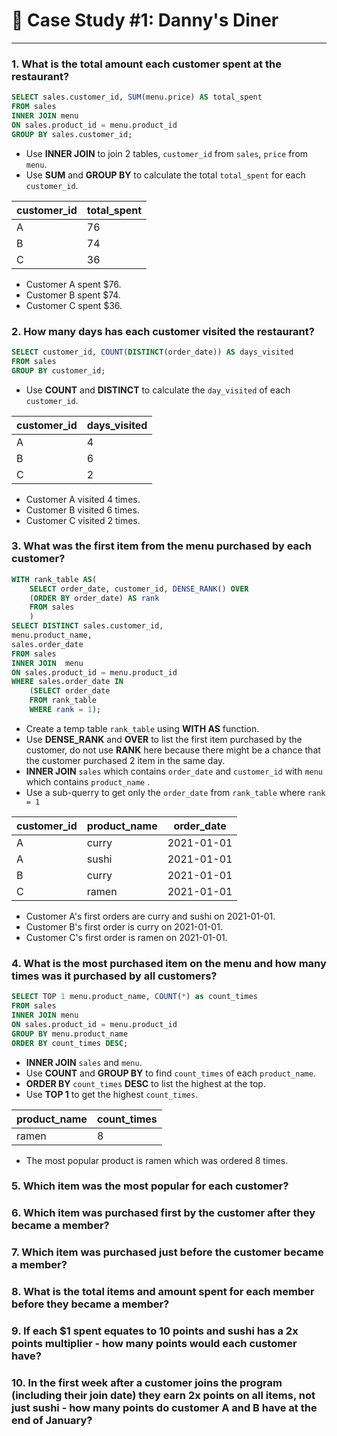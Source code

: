 # 🍜 Case Study #1: Danny's Diner 

***


### 1. What is the total amount each customer spent at the restaurant?

````sql
SELECT sales.customer_id, SUM(menu.price) AS total_spent
FROM sales
INNER JOIN menu
ON sales.product_id = menu.product_id
GROUP BY sales.customer_id;
````

- Use **INNER JOIN** to join 2 tables, ```customer_id``` from ```sales```, ```price``` from ```menu```.
- Use **SUM** and **GROUP BY** to calculate the total ```total_spent``` for each ```customer_id```.

| customer_id | total_spent |
|-------------|-------------|
| A           | 76          |
| B           | 74          |
| C           | 36          |

- Customer A spent $76.
- Customer B spent $74.
- Customer C spent $36.

### 2. How many days has each customer visited the restaurant?

````sql
SELECT customer_id, COUNT(DISTINCT(order_date)) AS days_visited
FROM sales
GROUP BY customer_id;
````

- Use **COUNT** and **DISTINCT** to calculate the ````day_visited```` of each ````customer_id````.

| customer_id | days_visited |
|-------------|--------------|
| A           | 4            |
| B           | 6            |
| C           | 2            |

- Customer A visited 4 times.
- Customer B visited 6 times.
- Customer C visited 2 times.

### 3. What was the first item from the menu purchased by each customer?

````sql
WITH rank_table AS(
    SELECT order_date, customer_id, DENSE_RANK() OVER
    (ORDER BY order_date) AS rank
    FROM sales
    )
SELECT DISTINCT sales.customer_id,
menu.product_name,
sales.order_date
FROM sales
INNER JOIN  menu
ON sales.product_id = menu.product_id
WHERE sales.order_date IN
    (SELECT order_date
    FROM rank_table
    WHERE rank = 1);
````

- Create a temp table ````rank_table```` using **WITH AS** function.
- Use **DENSE_RANK** and **OVER** to list the first item purchased by the customer, do not use **RANK** here because there might be a chance that 
the customer purchased 2 item in the same day.
- **INNER JOIN** ```sales``` which contains ````order_date```` and ````customer_id```` with ```menu``` which contains ````product_name```` .
- Use a sub-querry to get only the ````order_date```` from ````rank_table```` where ````rank = 1````

| customer_id | product_name | order_date |
|-------------|--------------|------------|
| A           | curry        | 2021-01-01 |
| A           | sushi        | 2021-01-01 |
| B           | curry        | 2021-01-01 |
| C           | ramen        | 2021-01-01 |

- Customer A's first orders are curry and sushi on 2021-01-01.
- Customer B's first order is curry on 2021-01-01.
- Customer C's first order is ramen on 2021-01-01.

### 4. What is the most purchased item on the menu and how many times was it purchased by all customers?

````sql
SELECT TOP 1 menu.product_name, COUNT(*) as count_times
FROM sales
INNER JOIN menu
ON sales.product_id = menu.product_id
GROUP BY menu.product_name
ORDER BY count_times DESC;
````
- **INNER JOIN** ````sales```` and ````menu````.
- Use **COUNT** and **GROUP BY** to find ````count_times```` of each ````product_name````.
- **ORDER BY** ````count_times```` **DESC** to list the highest at the top.
- Use **TOP 1** to get the highest ````count_times````. 

| product_name | count_times |
|--------------|-------------|
| ramen        | 8           |

- The most popular product is ramen which was ordered 8 times.

### 5. Which item was the most popular for each customer?

### 6. Which item was purchased first by the customer after they became a member?

### 7. Which item was purchased just before the customer became a member?

### 8. What is the total items and amount spent for each member before they became a member?

### 9. If each $1 spent equates to 10 points and sushi has a 2x points multiplier - how many points would each customer have?

### 10. In the first week after a customer joins the program (including their join date) they earn 2x points on all items, not just sushi - how many points do customer A and B have at the end of January?

